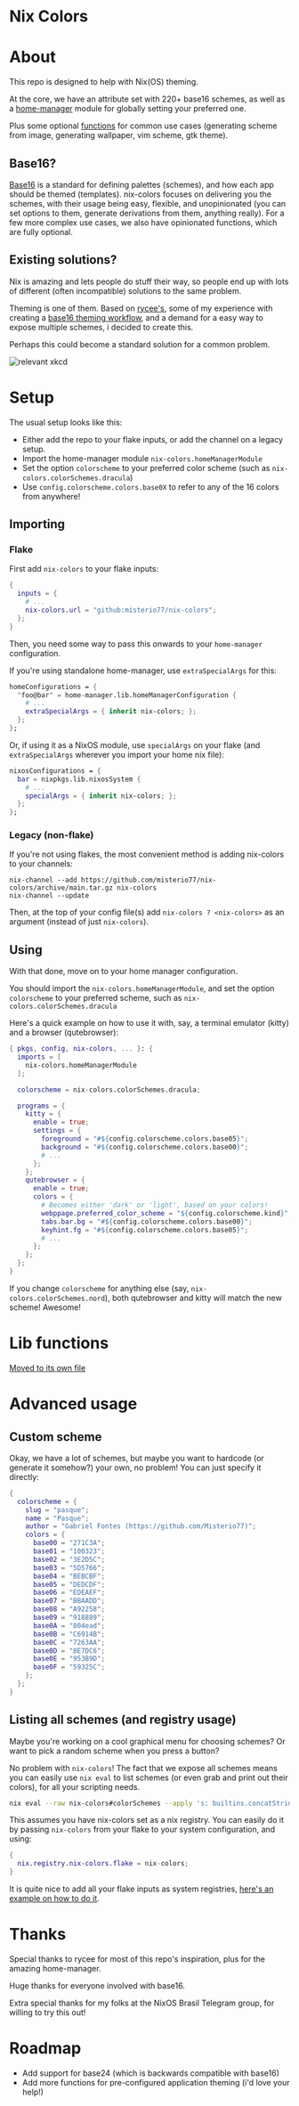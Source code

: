 # Nix Colors

# About
This repo is designed to help with Nix(OS) theming.

At the core, we have an attribute set with 220+ base16 schemes, as well as a [home-manager](https://github.com/nix-community/home-manager) module for globally setting your preferred one.

Plus some optional [functions](lib-usage.md) for common use cases (generating scheme from image, generating wallpaper, vim scheme, gtk theme).

## Base16?
[Base16](https://github.com/chriskempson/base16) is a standard for defining palettes (schemes), and how each app should be themed (templates). nix-colors focuses on delivering you the schemes, with their usage being easy, flexible, and unopinionated (you can set options to them, generate derivations from them, anything really). For a few more complex use cases, we also have opinionated functions, which are fully optional.

## Existing solutions?
Nix is amazing and lets people do stuff their way, so people end up with lots of different (often incompatible) solutions to the same problem.

Theming is one of them. Based on [rycee's](https://gitlab.com/rycee/nur-expressions/-/tree/master/hm-modules/theme-base16), some of my experience with creating a [base16 theming workflow](https://github.com/misterio77/flavours), and a demand for a easy way to expose multiple schemes, i decided to create this.

Perhaps this could become a standard solution for a common problem.

![relevant xkcd](https://imgs.xkcd.com/comics/standards.png)

# Setup

The usual setup looks like this:
- Either add the repo to your flake inputs, or add the channel on a legacy setup.
- Import the home-manager module `nix-colors.homeManagerModule`
- Set the option `colorscheme` to your preferred color scheme (such as `nix-colors.colorSchemes.dracula`)
- Use `config.colorscheme.colors.base0X` to refer to any of the 16 colors from anywhere!

## Importing

### Flake
First add `nix-colors` to your flake inputs:
```nix
{
  inputs = {
    # ...
    nix-colors.url = "github:misterio77/nix-colors";
  };
}
```

Then, you need some way to pass this onwards to your `home-manager` configuration.

If you're using standalone home-manager, use `extraSpecialArgs` for this:
```nix
homeConfigurations = {
  "foo@bar" = home-manager.lib.homeManagerConfiguration {
    # ...
    extraSpecialArgs = { inherit nix-colors; };
  };
};
```

Or, if using it as a NixOS module, use `specialArgs` on your flake (and `extraSpecialArgs` wherever you import your home nix file):
```nix
nixosConfigurations = {
  bar = nixpkgs.lib.nixosSystem {
    # ...
    specialArgs = { inherit nix-colors; };
  };
};
```


### Legacy (non-flake)
If you're not using flakes, the most convenient method is adding nix-colors to your channels:
```
nix-channel --add https://github.com/misterio77/nix-colors/archive/main.tar.gz nix-colors
nix-channel --update
```

Then, at the top of your config file(s) add `nix-colors ? <nix-colors>` as an argument (instead of just `nix-colors`).

## Using

With that done, move on to your home manager configuration.

You should import the `nix-colors.homeManagerModule`, and set the option `colorscheme` to your preferred scheme, such as `nix-colors.colorSchemes.dracula`

Here's a quick example on how to use it with, say, a terminal emulator (kitty) and a browser (qutebrowser):
```nix
{ pkgs, config, nix-colors, ... }: {
  imports = [
    nix-colors.homeManagerModule
  ];

  colorscheme = nix-colors.colorSchemes.dracula;

  programs = {
    kitty = {
      enable = true;
      settings = {
        foreground = "#${config.colorscheme.colors.base05}";
        background = "#${config.colorscheme.colors.base00}";
        # ...
      };
    };
    qutebrowser = {
      enable = true;
      colors = {
        # Becomes either 'dark' or 'light', based on your colors!
        webppage.preferred_color_scheme = "${config.colorscheme.kind}";
        tabs.bar.bg = "#${config.colorscheme.colors.base00}";
        keyhint.fg = "#${config.colorscheme.colors.base05}";
        # ...
      };
    };
  };
}
```

If you change `colorscheme` for anything else (say, `nix-colors.colorSchemes.nord`), both qutebrowser and kitty will match the new scheme! Awesome!

# Lib functions
[Moved to its own file](lib-usage.md)

# Advanced usage

## Custom scheme
Okay, we have a lot of schemes, but maybe you want to hardcode (or generate it somehow?) your own, no problem! You can just specify it directly:
```nix
{
  colorscheme = {
    slug = "pasque";
    name = "Pasque";
    author = "Gabriel Fontes (https://github.com/Misterio77)";
    colors = {
      base00 = "271C3A";
      base01 = "100323";
      base02 = "3E2D5C";
      base03 = "5D5766";
      base04 = "BEBCBF";
      base05 = "DEDCDF";
      base06 = "EDEAEF";
      base07 = "BBAADD";
      base08 = "A92258";
      base09 = "918889";
      base0A = "804ead";
      base0B = "C6914B";
      base0C = "7263AA";
      base0D = "8E7DC6";
      base0E = "953B9D";
      base0F = "59325C";
    };
  };
}
```

## Listing all schemes (and registry usage)
Maybe you're working on a cool graphical menu for choosing schemes? Or want to pick a random scheme when you press a button?

No problem with `nix-colors`! The fact that we expose all schemes means you can easily use `nix eval` to list schemes (or even grab and print out their colors), for all your scripting needs.
```bash
nix eval --raw nix-colors#colorSchemes --apply 's: builtins.concatStringsSep "\n" (builtins.attrNames s)'
```

This assumes you have nix-colors set as a nix registry. You can easily do it by passing `nix-colors` from your flake to your system configuration, and using:
```nix
{
  nix.registry.nix-colors.flake = nix-colors;
}
```

It is quite nice to add all your flake inputs as system registries, [here's an example on how to do it](https://github.com/Misterio77/nix-starter-config/blob/minimal/configuration.nix#L67).

# Thanks

Special thanks to rycee for most of this repo's inspiration, plus for the amazing home-manager.

Huge thanks for everyone involved with base16.

Extra special thanks for my folks at the NixOS Brasil Telegram group, for willing to try this out!


# Roadmap
- Add support for base24 (which is backwards compatible with base16)
- Add more functions for pre-configured application theming (i'd love your help!)
